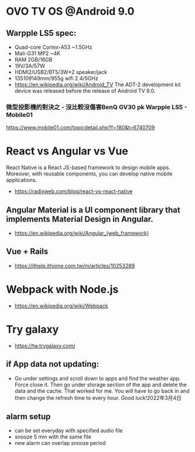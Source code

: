 # OVO TV OS @Android 9.0
## Warpple LS5 spec: 
- Quad-core Cortex-A53 ~1.5GHz
- Mali-G31 MP2 ~4K
- RAM 2GB/16GB
- 19V/3A/57W
- HDMI2/USB2/BT5/3W*2 speaker/jack
- 135*109*149mm/955g wifi 2.4/5GHz
- https://en.wikipedia.org/wiki/Android_TV
The ADT-2 development kit device was released before the release of Android TV 9.0.
### 微型投影機的對決之 - 沒比較沒傷害BenQ GV30 pk Warpple LS5 - Mobile01
https://www.mobile01.com/topicdetail.php?f=180&t=6740709
# React vs Angular vs Vue
React Native is a React JS-based framework to design mobile apps. Moreover, with reusable components, you can develop native mobile applications.
 - https://radixweb.com/blog/react-vs-react-native
## Angular Material is a UI component library that implements Material Design in Angular.
 - https://en.wikipedia.org/wiki/Angular_(web_framework)
## Vue + Rails
 - https://ithelp.ithome.com.tw/m/articles/10253289
# Webpack with Node.js
 - https://en.wikipedia.org/wiki/Webpack
# Try galaxy
 - https://tw.trygalaxy.com/
## if App data not updating: 
 - Go under settings and scroll down to apps and find the weather app. Force close it. Then go under storage section of the app and delete the data and the cache. That worked for me. You will have to go back in and then change the refresh time to every hour. Good luck!2022年3月4日
## alarm setup 
 - can be set everyday with specified audio file
 - snooze 5 min with the same file
 - new alarm can overlap snooze period
